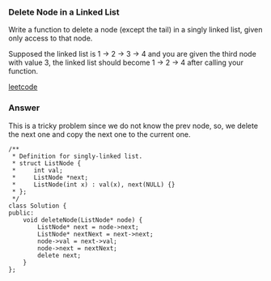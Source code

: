 ### Delete Node in a Linked List
Write a function to delete a node (except the tail) in a singly linked list, given only access to that node.

Supposed the linked list is 1 -> 2 -> 3 -> 4 and you are given the third node with value 3, the linked list should become 1 -> 2 -> 4 after calling your function.

[leetcode](https://leetcode.com/problems/delete-node-in-a-linked-list/description/)

### Answer 
This is a tricky problem since we do not know the prev node, so, we delete the next one and copy the next one to the current one. 

	/**
	 * Definition for singly-linked list.
	 * struct ListNode {
	 *     int val;
	 *     ListNode *next;
	 *     ListNode(int x) : val(x), next(NULL) {}
	 * };
	 */
	class Solution {
	public:
	    void deleteNode(ListNode* node) {
	        ListNode* next = node->next;
	        ListNode* nextNext = next->next;
	        node->val = next->val;
	        node->next = nextNext;
	        delete next;
	    }
	};